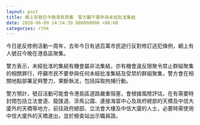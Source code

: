 ```yaml
---
layout: post
title: 網上有號召今晚港島聚集　警方籲不要參與未經批准集結
date: 2020-06-09 14:54:39.000000000 +08:00
categories: rthk
---
```


今日是反修例活動一周年，去年今日有過百萬市民遊行反對修訂逃犯條例，網上有人號召今晚在港島區聚集。

警方表示，未經批准的集結有機會屬非法集結，亦有機會違反限聚令禁止群組聚集的相關罪行，呼籲市民不要參與任何未經批准集結及受禁的群組聚集，警方會在相關地點部署足夠警力，果斷執法，包括採取拘捕行動。

警方預計，號召活動可能會令港島區道路嚴重阻塞，會根據風險評估，在有需要時封閉包括立法會道、龍匯道、添馬公園、連接海富中心及政府總部的天橋及中信大廈外的天橋等地方，前往政府總部、立法會大樓及中信大廈的人士，必要時需使用中信大廈外的天橋進出，並於檢查站出示職員證。
